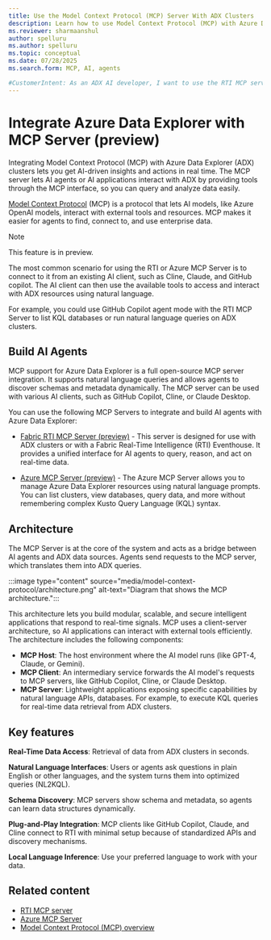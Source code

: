 ```yaml
---
title: Use the Model Context Protocol (MCP) Server With ADX Clusters
description: Learn how to use Model Context Protocol (MCP) with Azure Data Explorer clusters to create AI agents and applications that analyze real-time data. Get started now!
ms.reviewer: sharmaanshul
author: spelluru
ms.author: spelluru
ms.topic: conceptual
ms.date: 07/28/2025
ms.search.form: MCP, AI, agents

#CustomerIntent: As an ADX AI developer, I want to use the RTI MCP server or Azure MCP server to create AI agents and AI applications.
---
```


# Integrate Azure Data Explorer with MCP Server (preview)

Integrating Model Context Protocol (MCP) with Azure Data Explorer (ADX) clusters lets you get AI-driven insights and actions in real time. The MCP server lets AI agents or AI applications interact with ADX by providing tools through the MCP interface, so you can query and analyze data easily.

[Model Context Protocol](https://modelcontextprotocol.io/introduction) (MCP) is a protocol that lets AI models, like Azure OpenAI models, interact with external tools and resources. MCP makes it easier for agents to find, connect to, and use enterprise data.

> [!NOTE]
>
> This feature is in preview.

The most common scenario for using the RTI or Azure MCP Server is to connect to it from an existing AI client, such as Cline, Claude, and GitHub copilot. The AI client can then use the available tools to access and interact with ADX resources using natural language.

For example, you could use GitHub Copilot agent mode with the RTI MCP Server to list KQL databases or run natural language queries on ADX clusters.

## Build AI Agents

MCP support for Azure Data Explorer is a full open-source MCP server integration. It supports natural language queries and allows agents to discover schemas and metadata dynamically. The MCP server can be used with various AI clients, such as GitHub Copilot, Cline, or Claude Desktop.

You can use the following MCP Servers to integrate and build AI agents with Azure Data Explorer:

* [Fabric RTI MCP Server (preview)](https://github.com/microsoft/fabric-rti-mcp/) - This server is designed for use with ADX clusters or with a Fabric Real-Time Intelligence (RTI) Eventhouse. It provides a unified interface for AI agents to query, reason, and act on real-time data.

* [Azure MCP Server (preview)](/azure/developer/azure-mcp-server/tools/azure-data-explorer) - The Azure MCP Server allows you to manage Azure Data Explorer resources using natural language prompts. You can list clusters, view databases, query data, and more without remembering complex Kusto Query Language (KQL) syntax.

## Architecture

The MCP Server is at the core of the system and acts as a bridge between AI agents and ADX data sources. Agents send requests to the MCP server, which translates them into ADX queries.

:::image type="content" source="media/model-context-protocol/architecture.png" alt-text="Diagram that shows the MCP architecture.":::

This architecture lets you build modular, scalable, and secure intelligent applications that respond to real-time signals. MCP uses a client-server architecture, so AI applications can interact with external tools efficiently. The architecture includes the following components:

* **MCP Host**: The host environment where the AI model runs (like GPT-4, Claude, or Gemini).
* **MCP Client**: An intermediary service forwards the AI model's requests to MCP servers, like GitHub Copilot, Cline, or Claude Desktop.
* **MCP Server**: Lightweight applications exposing specific capabilities by natural language APIs, databases. For example, to execute KQL queries for real-time data retrieval from ADX clusters.

## Key features

**Real-Time Data Access**: Retrieval of data from ADX clusters in seconds.

**Natural Language Interfaces**: Users or agents ask questions in plain English or other languages, and the system turns them into optimized queries (NL2KQL).

**Schema Discovery**: MCP servers show schema and metadata, so agents can learn data structures dynamically.

**Plug-and-Play Integration**: MCP clients like GitHub Copilot, Claude, and Cline connect to RTI with minimal setup because of standardized APIs and discovery mechanisms.

**Local Language Inference**: Use your preferred language to work with your data.

## Related content

* [RTI MCP server](https://github.com/microsoft/fabric-rti-mcp/)
* [Azure MCP Server](/azure/developer/azure-mcp-server/)
* [Model Context Protocol (MCP) overview](https://modelcontextprotocol.io/introduction)
